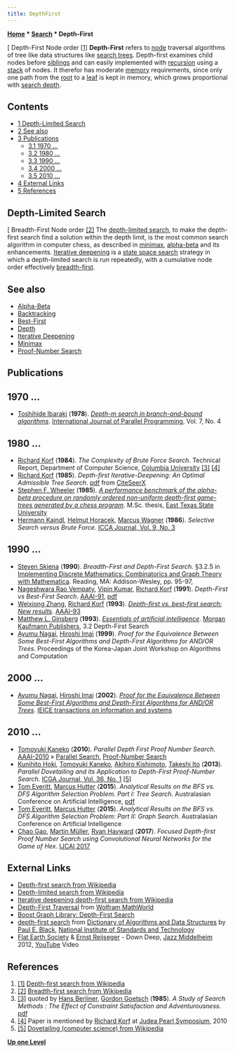 ```yaml
---
title: DepthFirst
---
```

**[Home](Home "Home") * [Search](Search "Search") * Depth-First**

\[ Depth-First Node order <a id="cite-note-1" href="#cite-ref-1">[1]</a>
**Depth-First** refers to [node](Node "Node") traversal algorithms of tree like data structures like [search trees](Search_Tree "Search Tree"). Depth-first examines child nodes before [siblings](Sibling_Node "Sibling Node") and can easily implemented with [recursion](Recursion "Recursion") using a [stack](Stack "Stack") of nodes. It therefor has moderate [memory](Memory "Memory") requirements, since only one path from the [root](Root "Root") to a [leaf](Leaf_Node "Leaf Node") is kept in memory, which grows proportional with [search depth](Depth "Depth").

## Contents

- [1 Depth-Limited Search](#depth-limited-search)
- [2 See also](#see-also)
- [3 Publications](#publications)
  - [3.1 1970 ...](#1970-...)
  - [3.2 1980 ...](#1980-...)
  - [3.3 1990 ...](#1990-...)
  - [3.4 2000 ...](#2000-...)
  - [3.5 2010 ...](#2010-...)
- [4 External Links](#external-links)
- [5 References](#references)

## Depth-Limited Search

\[ Breadth-First Node order <a id="cite-note-2" href="#cite-ref-2">[2]</a>
The [depth-limited search](https://en.wikipedia.org/wiki/Depth-limited_search), to make the depth-first search find a solution within the depth limit, is the most common search algorithm in computer chess, as described in [minimax](Minimax "Minimax"), [alpha-beta](Alpha-Beta "Alpha-Beta") and its enhancements. [Iterative deepening](Iterative_Deepening "Iterative Deepening") is a [state space search](https://en.wikipedia.org/wiki/State_space_search) strategy in which a depth-limited search is run repeatedly, with a cumulative node order effectively [breadth-first](https://en.wikipedia.org/wiki/Breadth-first_search).

## See also

- [Alpha-Beta](Alpha-Beta "Alpha-Beta")
- [Backtracking](Backtracking "Backtracking")
- [Best-First](Best-First "Best-First")
- [Depth](Depth "Depth")
- [Iterative Deepening](Iterative_Deepening "Iterative Deepening")
- [Minimax](Minimax "Minimax")
- [Proof-Number Search](Proof-Number_Search "Proof-Number Search")

## Publications

## 1970 ...

- [Toshihide Ibaraki](Toshihide_Ibaraki "Toshihide Ibaraki") (**1978**). *[Depth-m search in branch-and-bound algorithms](https://link.springer.com/article/10.1007/BF00991818)*. [International Journal of Parallel Programming](https://link.springer.com/journal/10766), Vol. 7, No. 4

## 1980 ...

- [Richard Korf](Richard_Korf "Richard Korf") (**1984**). *The Complexity of Brute Force Search*. Technical Report, Department of Computer Science, [Columbia University](Columbia_University "Columbia University") <a id="cite-note-3" href="#cite-ref-3">[3]</a> <a id="cite-note-4" href="#cite-ref-4">[4]</a>
- [Richard Korf](Richard_Korf "Richard Korf") (**1985**). *Depth-first Iterative-Deepening: An Optimal Admissible Tree Search*. [pdf](http://citeseerx.ist.psu.edu/viewdoc/download?doi=10.1.1.91.288&rep=rep1&type=pdf) from [CiteSeerX](http://citeseerx.ist.psu.edu/viewdoc/summary?doi=10.1.1.91.288)
- [Stephen F. Wheeler](Stephen_F._Wheeler "Stephen F. Wheeler") (**1985**). *[A performance benchmark of the alpha-beta procedure on randomly ordered non-uniform depth-first game-trees generated by a chess program](https://www.researchgate.net/publication/34381496_A_performance_benchmark_of_the_alpha-beta_procedure_on_randomly_ordered_non-uniform_depth-first_game-trees_generated_by_a_chess_program)*. M.Sc. thesis, [East Texas State University](https://en.wikipedia.org/wiki/Texas_A%26M_University%E2%80%93Commerce)
- [Hermann Kaindl](Hermann_Kaindl "Hermann Kaindl"), [Helmut Horacek](Helmut_Horacek "Helmut Horacek"), [Marcus Wagner](Marcus_Wagner "Marcus Wagner") (**1986**). *Selective Search versus Brute Force.* [ICCA Journal, Vol. 9, No. 3](ICGA_Journal#9_3 "ICGA Journal")

## 1990 ...

- [Steven Skiena](Steven_Skiena "Steven Skiena") (**1990**). *Breadth-First and Depth-First Search.* §3.2.5 in [Implementing Discrete Mathematics: Combinatorics and Graph Theory with Mathematica](http://www.amazon.com/exec/obidos/ASIN/0521806860/ref=nosim/weisstein-20). Reading, MA: Addison-Wesley, pp. 95-97,
- [Nageshwara Rao Vempaty](index.php?title=Nageshwara_Rao_Vempaty&action=edit&redlink=1 "Nageshwara Rao Vempaty (page does not exist)"), [Vipin Kumar](index.php?title=Vipin_Kumar&action=edit&redlink=1 "Vipin Kumar (page does not exist)"), [Richard Korf](Richard_Korf "Richard Korf") (**1991**). *Depth-First vs Best-First Search*. [AAAI-91](Conferences#AAAI-91 "Conferences"), [pdf](https://www.aaai.org/Papers/AAAI/1991/AAAI91-067.pdf)
- [Weixiong Zhang](Mathematician#WZhang "Mathematician"), [Richard Korf](Richard_Korf "Richard Korf") (**1993**). *[Depth-first vs. best-first search: New results](http://dl.acm.org/citation.cfm?id=1867385)*. [AAAI-93](Conferences#AAAI-93 "Conferences")
- [Matthew L. Ginsberg](Matthew_L._Ginsberg "Matthew L. Ginsberg") (**1993**). *[Essentials of artificial intelligence](http://searchworks.stanford.edu/view/2746445)*. [Morgan Kaufmann Publishers](https://en.wikipedia.org/wiki/Morgan_Kaufmann_Publishers), 3.2 Depth-First Search
- [Ayumu Nagai](Ayumu_Nagai "Ayumu Nagai"), [Hiroshi Imai](Hiroshi_Imai "Hiroshi Imai") (**1999**). *Proof for the Equivalence Between Some Best-First Algorithms and Depth-First Algorithms for AND/OR Trees*. Proceedings of the Korea-Japan Joint Workshop on Algorithms and Computation

## 2000 ...

- [Ayumu Nagai](Ayumu_Nagai "Ayumu Nagai"), [Hiroshi Imai](Hiroshi_Imai "Hiroshi Imai") (**2002**). *[Proof for the Equivalence Between Some Best-First Algorithms and Depth-First Algorithms for AND/OR Trees](http://ci.nii.ac.jp/naid/110006376599)*. [IEICE transactions on information and systems](http://ci.nii.ac.jp/vol_issue/nels/AA10826272/ISS0000408668_en.html)

## 2010 ...

- [Tomoyuki Kaneko](Tomoyuki_Kaneko "Tomoyuki Kaneko") (**2010**). *Parallel Depth First Proof Number Search*. [AAAI-2010](Conferences#AAAI-2010 "Conferences") » [Parallel Search](Parallel_Search "Parallel Search"), [Proof-Number Search](Proof-Number_Search "Proof-Number Search")
- [Kunihito Hoki](Kunihito_Hoki "Kunihito Hoki"), [Tomoyuki Kaneko](Tomoyuki_Kaneko "Tomoyuki Kaneko"), [Akihiro Kishimoto](Akihiro_Kishimoto "Akihiro Kishimoto"), [Takeshi Ito](Takeshi_Ito "Takeshi Ito") (**2013**). *Parallel Dovetailing and its Application to Depth-First Proof-Number Search*. [ICGA Journal, Vol. 36, No. 1](ICGA_Journal#36_1 "ICGA Journal") <a id="cite-note-5" href="#cite-ref-5">[5]</a>
- [Tom Everitt](index.php?title=Tom_Everitt&action=edit&redlink=1 "Tom Everitt (page does not exist)"), [Marcus Hutter](Marcus_Hutter "Marcus Hutter") (**2015**). *Analytical Results on the BFS vs. DFS Algorithm Selection Problem. Part I: Tree Search*. Australasian Conference on Artificial Intelligence, [pdf](https://pdfs.semanticscholar.org/1b4b/c878b2d068214e39b258ee250e5b8889e84c.pdf)
- [Tom Everitt](index.php?title=Tom_Everitt&action=edit&redlink=1 "Tom Everitt (page does not exist)"), [Marcus Hutter](Marcus_Hutter "Marcus Hutter") (**2015**). *Analytical Results on the BFS vs. DFS Algorithm Selection Problem: Part II: Graph Search*. Australasian Conference on Artificial Intelligence
- [Chao Gao](index.php?title=Chao_Gao&action=edit&redlink=1 "Chao Gao (page does not exist)"), [Martin Müller](Martin_M%C3%BCller "Martin Müller"), [Ryan Hayward](Ryan_Hayward "Ryan Hayward") (**2017**). *Focused Depth-first Proof Number Search using Convolutional Neural Networks for the Game of Hex*. [IJCAI 2017](Conferences#IJCAI2017 "Conferences")

## External Links

- [Depth-first search from Wikipedia](https://en.wikipedia.org/wiki/Depth-first_search)
- [Depth-limited search from Wikipedia](https://en.wikipedia.org/wiki/Depth-limited_search)
- [Iterative deepening depth-first search from Wikipedia](https://en.wikipedia.org/wiki/Iterative_deepening_depth-first_search)
- [Depth-First Traversal](http://mathworld.wolfram.com/Depth-FirstTraversal.html) from [Wolfram MathWorld](http://mathworld.wolfram.com/)
- [Boost Graph Library: Depth-First Search](http://www.boost.org/doc/libs/1_35_0/libs/graph/doc/depth_first_search.html)
- [depth-first search](http://xlinux.nist.gov/dads/HTML/depthfirst.html) from [Dictionary of Algorithms and Data Structures](http://xlinux.nist.gov/dads/) by [Paul E. Black](http://hissa.nist.gov/~black/), [National Institute of Standards and Technology](https://en.wikipedia.org/wiki/National_Institute_of_Standards_and_Technology)
- [Flat Earth Society](Category:Flat_Earth_Society "Category:Flat Earth Society") & [Ernst Reijseger](https://en.wikipedia.org/wiki/Ernst_Reijseger) - Down Deep, [Jazz Middelheim](https://en.wikipedia.org/wiki/Jazz_Middelheim) 2012, [YouTube](https://en.wikipedia.org/wiki/YouTube) Video

## References

1. <a id="cite-ref-1" href="#cite-note-1">[1]</a> [Depth-first search from Wikipedia](https://en.wikipedia.org/wiki/Depth-first_search)
1. <a id="cite-ref-2" href="#cite-note-2">[2]</a> [Breadth-first search from Wikipedia](https://en.wikipedia.org/wiki/Breadth-first_search)
1. <a id="cite-ref-3" href="#cite-note-3">[3]</a> quoted by [Hans Berliner](Hans_Berliner "Hans Berliner"), [Gordon Goetsch](Gordon_Goetsch "Gordon Goetsch") (**1985**). *A Study of Search Methods : The Effect of Constraint Satisfaction and Adventurousness*. [pdf](https://www.ijcai.org/Proceedings/85-2/Papers/083.pdf)
1. <a id="cite-ref-4" href="#cite-note-4">[4]</a> Paper is mentioned by [Richard Korf](Richard_Korf#JudeaPearl "Richard Korf") at [Judea Pearl Symposium](Judea_Pearl#Symposium "Judea Pearl"), 2010
1. <a id="cite-ref-5" href="#cite-note-5">[5]</a> [Dovetailing (computer science) from Wikipedia](https://en.wikipedia.org/wiki/Dovetailing_%28computer_science%29)

**[Up one Level](Search "Search")**

